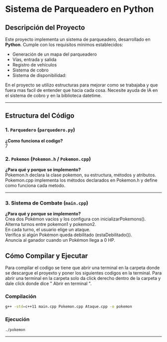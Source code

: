 # Sistema de Parqueadero en Python

## Descripción del Proyecto

Este proyecto implementa un sistema de parqueadero, desarrollado en **Python**. Cumple con los requisitos mínimos establecidos:

- Generación de un mapa del parqueadero
- Vías, entrada y salida
- Registro de vehículos
- Sistema de cobro
- Sistema de disponibilidad:

En el proyecto se utilizo estructuras para mejorar como se trabajaba y que fuera mas facil de entender que hacia cada cosa. Necesite ayuda de IA en el sistema de cobro y en la biblioteca datetime.

---

## Estructura del Código

### 1. `Parquedero` (`parquedero.py`)

**¿Como funciona el codigo?** <br>
7


### 2. `Pokemon` (`Pokemon.h` / `Pokemon.cpp`)

**¿Para qué y porque se implemento?** <br> 
Pokemon.h declara la clase pokemon, su estructura, métodos y atributos. <br>
Pokemon.cpp implementa los métodos declarados en Pokemon.h y define como funciona cada metodo.

---

### 3. Sistema de Combate (`main.cpp`)

**¿Para qué y porque se implemento?** <br> 
Crea dos Pokémon vacíos y los configura con inicializarPokemons(). <br>
Alterna turnos entre pokemon1 y pokemon2. <br>
En cada turno, el usuario elige un ataque. <br>
Verifica si algún Pokémon queda debilitado (estaDebilitado()). <br>
Anuncia al ganador cuando un Pokémon llega a 0 HP.

## Cómo Compilar y Ejecutar

Para compilar el codigo se tiene que abrir una terminal en la carpeta donde se descargue el proyexto y poner los siguientes codigos en la terminal.
Para abrir una terminal en la carpeta solo da click derecho dentro de la carpeta y dale click donde dice " Abrir en terminal ".

### Compilación
```bash
g++ -std=c++11 main.cpp Pokemon.cpp Ataque.cpp -o pokemon
```

### Ejecución
```bash
./pokemon
```

---
